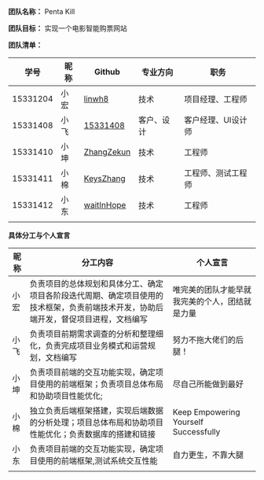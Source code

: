 **团队名称：** Penta Kill

**团队目标：** 实现一个电影智能购票网站

**团队清单：**

| 学号       | 昵称   | Github                                   | 专业方向  | 职务         |
| -------- | ---- | ---------------------------------------- | ----- | ---------- |
| 15331204 | 小宏   | [linwh8](https://github.com/linwh8)      | 技术    | 项目经理、工程师   |
| 15331408 | 小飞   | [15331408](https://github.com/15331408)  | 客户、设计 | 客户经理、UI设计师 |
| 15331410 | 小坤   | [ZhangZekun](https://github.com/ZhangZekun) | 技术    | 工程师        |
| 15331411 | 小棉   | [KeysZhang](https://github.com/KeysZhang) | 技术    | 工程师、测试工程师  |
| 15331412 | 小东   | [waitInHope](https://github.com/waitInHope) | 技术    | 工程师        |
|          |      |                                          |       |            |

**具体分工与个人宣言**

| 昵称   | 分工内容                                     | 个人宣言                                  |
| ---- | ---------------------------------------- | ------------------------------------- |
| 小宏   | 负责项目的总体规划和具体分工、确定项目各阶段迭代周期、确定项目使用的技术框架，负责前端技术开发，协助后端开发，督促项目进程，文档编写 | 唯完美的团队才能早就我完美的个人，团结就是力量               |
| 小飞   | 负责项目前期需求调查的分析和整理细化，负责完成项目业务模式和运营规划，文档编写  | 努力不拖大佬们的后腿！                           |
| 小坤   | 负责项目前端的交互功能实现，确定项目使用的前端框架；负责项目总体布局和协助项目性能优化; | 尽自己所能做到最好                             |
| 小棉   | 独立负责后端框架搭建，实现后端数据的分析处理；项目总体布局和协助项目性能优化；负责数据库的搭建和链接 | Keep Empowering Yourself Successfully |
| 小东   | 负责项目前端的交互功能实现，确定项目使用的前端框架,测试系统交互性能       | 自力更生，不靠大腿                             |
|      |                                          |                                       |
